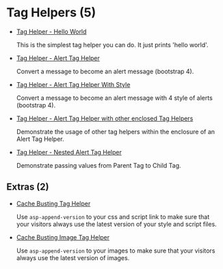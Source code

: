 # Tag Helpers (5)

  * [Tag Helper - Hello World](/projects/mvc/tag-helper/tag-helper-1)

    This is the simplest tag helper you can do. It just prints 'hello world'.

  * [Tag Helper - Alert Tag Helper](/projects/mvc/tag-helper/tag-helper-2)

    Convert a message to become an alert message (bootstrap 4).

  * [Tag Helper - Alert Tag Helper With Style](/projects/mvc/tag-helper/tag-helper-3)

    Convert a message to become an alert message with 4 style of alerts (bootstrap 4).

  * [Tag Helper - Alert Tag Helper with other enclosed Tag Helpers](/projects/mvc/tag-helper/tag-helper-4)

    Demonstrate the usage of other tag helpers within the enclosure of an Alert Tag Helper.
    
  * [Tag Helper - Nested Alert Tag Helper](/projects/mvc/tag-helper/tag-helper-5)

    Demonstrate passing values from Parent Tag to Child Tag.


## Extras (2)

  * [Cache Busting Tag Helper](/projects/mvc/tag-helper/tag-helper-link)

    Use `asp-append-version` to your css and script link to make sure that your visitors always use the latest version of your style and script files.

  * [Cache Busting Image Tag Helper](/projects/mvc/tag-helper/tag-helper-img)

    Use `asp-append-version` to your images to make sure that your visitors always use the latest version of images.

